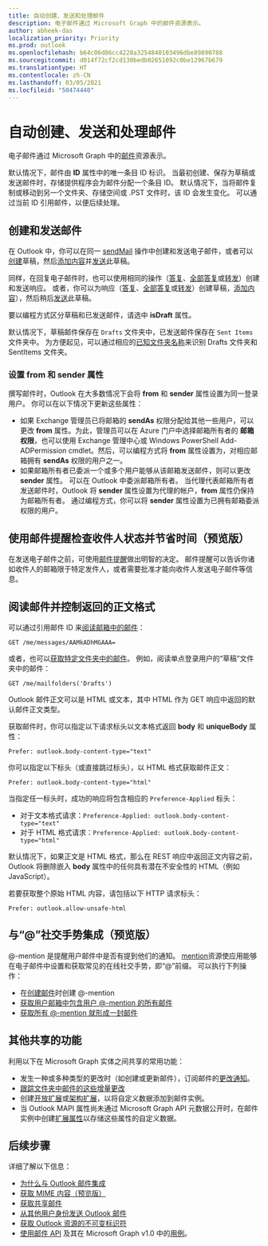 ```yaml
---
title: 自动创建、发送和处理邮件
description: 电子邮件通过 Microsoft Graph 中的邮件资源表示。
author: abheek-das
localization_priority: Priority
ms.prod: outlook
ms.openlocfilehash: b64c06d86cc4228a3254840103496dbe89890788
ms.sourcegitcommit: d014f72cf2cd130bedb02651092c0be12967b679
ms.translationtype: HT
ms.contentlocale: zh-CN
ms.lasthandoff: 03/05/2021
ms.locfileid: "50474440"
---
```

# <a name="automate-creating-sending-and-processing-messages"></a>自动创建、发送和处理邮件

电子邮件通过 Microsoft Graph 中的[邮件](/graph/api/resources/message?view=graph-rest-1.0)资源表示。

默认情况下，邮件由 **ID** 属性中的唯一条目 ID 标识。 当最初创建、保存为草稿或发送邮件时，存储提供程序会为邮件分配一个条目 ID。 默认情况下，当将邮件复制或移动到另一个文件夹、存储空间或 .PST 文件时，该 ID 会发生变化。 可以通过当前 ID 引用邮件，以便后续处理。

## <a name="creating-and-sending-mail"></a>创建和发送邮件

在 Outlook 中，你可以在同一 [sendMail](/graph/api/user-sendmail?view=graph-rest-1.0) 操作中创建和发送电子邮件，或者可以[创建](/graph/api/user-post-messages?view=graph-rest-1.0)草稿，然后[添加内容](/graph/api/message-update?view=graph-rest-1.0)并[发送](/graph/api/message-send?view=graph-rest-1.0)此草稿。

同样，在回复电子邮件时，也可以使用相同的操作（[答复](/graph/api/message-reply?view=graph-rest-1.0)、[全部答复](/graph/api/message-replyall?view=graph-rest-1.0)或[转发](/graph/api/message-forward?view=graph-rest-1.0)）创建和发送响应。 或者，你可以为响应（[答复](/graph/api/message-createreply?view=graph-rest-1.0)、[全部答复](/graph/api/message-createreplyall?view=graph-rest-1.0)或[转发](/graph/api/message-createforward?view=graph-rest-1.0)）创建草稿，[添加内容](/graph/api/message-update?view=graph-rest-1.0)），然后稍后[发送](/graph/api/message-send?view=graph-rest-1.0)此草稿。

要以编程方式区分草稿和已发送邮件，请选中 **isDraft** 属性。

默认情况下，草稿邮件保存在 `Drafts` 文件夹中，已发送邮件保存在 `Sent Items` 文件夹中。 为方便起见，可以通过相应的[已知文件夹名称](/graph/api/resources/mailfolder?view=graph-rest-1.0)来识别 Drafts 文件夹和 SentItems 文件夹。

### <a name="setting-the-from-and-sender-properties"></a>设置 from 和 sender 属性

撰写邮件时，Outlook 在大多数情况下会将 **from** 和 **sender** 属性设置为同一登录用户。 你可以在以下情况下更新这些属性：

- 如果 Exchange 管理员已将邮箱的 **sendAs** 权限分配给其他一些用户，可以更改 **from** 属性。为此，管理员可以在 Azure 门户中选择邮箱所有者的 **邮箱权限**，也可以使用 Exchange 管理中心或 Windows PowerShell Add-ADPermission cmdlet。然后，可以编程方式将 **from** 属性设置为，对相应邮箱拥有 **sendAs** 权限的用户之一。
- 如果邮箱所有者已委派一个或多个用户能够从该邮箱发送邮件，则可以更改 **sender** 属性。 可以在 Outlook 中委派邮箱所有者。 当代理代表邮箱所有者发送邮件时，Outlook 将 **sender** 属性设置为代理的帐户，**from** 属性仍保持为邮箱所有者。 通过编程方式，你可以将 **sender** 属性设置为已拥有邮箱委派权限的用户。

## <a name="using-mailtips-to-check-recipient-status-and-save-time-preview"></a>使用邮件提醒检查收件人状态并节省时间（预览版）

在发送电子邮件之前，可使用[邮件提醒](/graph/api/resources/mailtips?view=graph-rest-beta)做出明智的决定。
邮件提醒可以告诉你诸如收件人的邮箱限于特定发件人，或者需要批准才能向收件人发送电子邮件等信息。


## <a name="reading-messages-with-control-over-the-body-format-returned"></a>阅读邮件并控制返回的正文格式

可以通过引用邮件 ID 来[阅读邮箱中的邮件](/graph/api/message-get?view=graph-rest-1.0)：

<!-- {
  "blockType": "ignored",
  "sampleKeys": ["AAMkADhMGAAA="]
}-->
```http
GET /me/messages/AAMkADhMGAAA=
```

或者，也可以[获取特定文件夹中的邮件](/graph/api/user-list-messages?view=graph-rest-1.0)。 例如，阅读单点登录用户的“草稿”文件夹中的邮件：

<!-- { "blockType": "ignored" } -->
```http
GET /me/mailfolders('Drafts')
```

Outlook 邮件正文可以是 HTML 或文本，其中 HTML 作为 GET 响应中返回的默认邮件正文类型。

获取邮件时，你可以指定以下请求标头以文本格式返回 **body** 和 **uniqueBody** 属性：

```http
Prefer: outlook.body-content-type="text"
```

你可以指定以下标头（或直接跳过标头），以 HTML 格式获取邮件正文：

```http
Prefer: outlook.body-content-type="html"
```

当指定任一标头时，成功的响应将包含相应的 `Preference-Applied` 标头：

- 对于文本格式请求：`Preference-Applied: outlook.body-content-type="text"`
- 对于 HTML 格式请求：`Preference-Applied: outlook.body-content-type="html"`

默认情况下，如果正文是 HTML 格式，那么在 REST 响应中返回正文内容之前，Outlook 将删除嵌入 **body** 属性中的任何具有潜在不安全性的 HTML（例如 JavaScript）。

若要获取整个原始 HTML 内容，请包括以下 HTTP 请求标头：

```http
Prefer: outlook.allow-unsafe-html
```

## <a name="integrating-with--social-gesture-preview"></a>与“@”社交手势集成（预览版）

@-mention 是提醒用户邮件中是否有提到他们的通知。 [mention](/graph/api/resources/mention?view=graph-rest-beta)资源使应用能够在电子邮件中设置和获取常见的在线社交手势，即“@”前缀。
可以执行下列操作：

- 在[创建邮件](/graph/api/user-post-messages?view=graph-rest-beta#request-2)时创建 @-mention
- [获取用户邮箱中包含用户 @-mention 的所有邮件](/graph/api/user-list-messages?view=graph-rest-beta#request-2)
- [获取所有 @-mention 就形成一封邮件](/graph/api/message-get?view=graph-rest-beta#request-2)

## <a name="other-shared-capabilities"></a>其他共享的功能

利用以下在 Microsoft Graph 实体之间共享的常用功能：

- 发生一种或多种类型的更改时（如创建或更新邮件），订阅邮件的[更改通知](/graph/api/resources/webhooks?view=graph-rest-1.0)。
- [跟踪文件夹中邮件的这些增量更改](delta-query-messages.md)
- 创建[开放扩展](extensibility-overview.md#open-extensions)或[架构扩展](extensibility-overview.md#schema-extensions)，以将自定义数据添加到邮件实例。
- 当 Outlook MAPI 属性尚未通过 Microsoft Graph API 元数据公开时，在邮件实例中创建[扩展属性](/graph/api/resources/extended-properties-overview?view=graph-rest-1.0)以存储这些属性的自定义数据。

## <a name="next-steps"></a>后续步骤

详细了解以下信息：

- [为什么与 Outlook 邮件集成](outlook-mail-concept-overview.md)
- [获取 MIME 内容（预览版）](outlook-get-mime-message.md)
- [获取共享邮件](outlook-share-messages-folders.md)
- [从其他用户身份发送 Outlook 邮件](outlook-send-mail-from-other-user.md)
- [获取 Outlook 资源的不可变标识符](outlook-immutable-id.md)
- [使用邮件 API](/graph/api/resources/mail-api-overview?view=graph-rest-1.0) 及其在 Microsoft Graph v1.0 中的[用例](/graph/api/resources/mail-api-overview?view=graph-rest-1.0#common-use-cases)。
